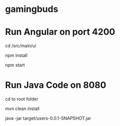 # gamingbuds

# Run Angular on port 4200

cd /src/main/ui

npm install

npm start

# Run Java Code on 8080 

cd to root folder

mvn clean install

java -jar target/users-0.0.1-SNAPSHOT.jar

